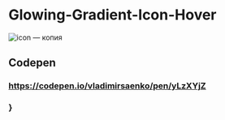 # Glowing-Gradient-Icon-Hover
 
![icon — копия](https://user-images.githubusercontent.com/56477695/146655204-a3ddcce3-c1cb-4ef1-935a-82400baec4d5.png)

## Codepen

### https://codepen.io/vladimirsaenko/pen/yLzXYjZ

### }
